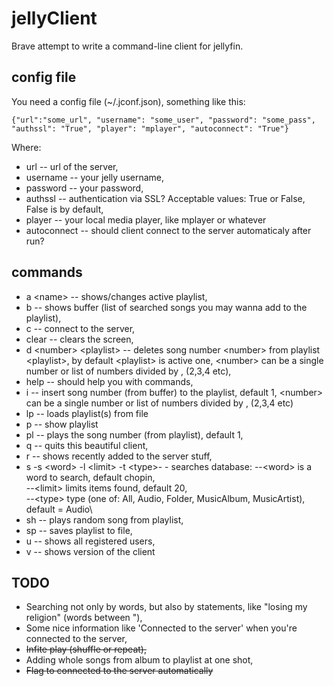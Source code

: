 # jellyClient
Brave attempt to write a command-line client for jellyfin.

## config file
You need a config file (~/.jconf.json), something like this:

~~~
{"url":"some_url", "username": "some_user", "password": "some_pass", "authssl": "True", "player": "mplayer", "autoconnect": "True"}
~~~
Where:
* url -- url of the server,
* username -- your jelly username,
* password -- your password,
* authssl -- authentication via SSL? Acceptable values: True or False, False is by default,
* player -- your local media player, like mplayer or whatever
* autoconnect -- should client connect to the server automaticaly after run?

## commands
* a \<name\> -- shows/changes active playlist,
* b -- shows buffer (list of searched songs you may wanna add to the playlist),
* c -- connect to the server,
* clear -- clears the screen,
* d \<number\> \<playlist\> -- deletes song number \<number\> from playlist \<playlist\>, by default
  \<playlist\> is active one, \<number\> can be a single number or list of numbers divided by ,
(2,3,4 etc),
* help -- should help you with commands,
* i <number> -- insert song number <number> (from buffer) to the playlist, default 1, \<number\> can
  be a single number or list of numbers divided by , (2,3,4 etc)
* lp -- loads playlist(s) from file
* p -- show playlist
* pl <number> -- plays the song number <number> (from playlist), default 1,
* q -- quits this beautiful client,
* r -- shows recently added to the server stuff,
* s -s \<word\> -l \<limit\> -t \<type\>- - searches database:
--\<word\> is a word to search, default chopin,\
--\<limit\> limits items found, default 20, \
--\<type\> type (one of: All, Audio, Folder, MusicAlbum, MusicArtist), default = Audio\
* sh -- plays random song from playlist,
* sp -- saves playlist to file,
* u -- shows all registered users,
* v -- shows version of the client

## TODO
* Searching not only by words, but also by statements, like "losing my religion" (words between "),
* Some nice information like 'Connected to the server' when you're connected to the server,
* ~~Infite play (shuffle or repeat),~~
* Adding whole songs from album to playlist at one shot,
* ~~Flag to connected to the server automatically~~

